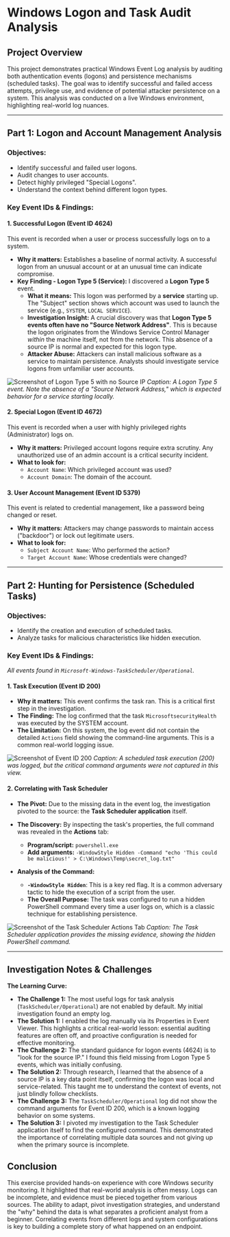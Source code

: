 # Windows Logon and Task Audit Analysis

## Project Overview
This project demonstrates practical Windows Event Log analysis by auditing both authentication events (logons) and persistence mechanisms (scheduled tasks). The goal was to identify successful and failed access attempts, privilege use, and evidence of potential attacker persistence on a system. This analysis was conducted on a live Windows environment, highlighting real-world log nuances.

---

## Part 1: Logon and Account Management Analysis

### Objectives:
- Identify successful and failed user logons.
- Audit changes to user accounts.
- Detect highly privileged "Special Logons".
- Understand the context behind different logon types.

### Key Event IDs & Findings:

#### 1. Successful Logon (Event ID 4624)
This event is recorded when a user or process successfully logs on to a system.
- **Why it matters:** Establishes a baseline of normal activity. A successful logon from an unusual account or at an unusual time can indicate compromise.
- **Key Finding - Logon Type 5 (Service):** I discovered a **Logon Type 5** event.
  - **What it means:** This logon was performed by a **service** starting up. The "Subject" section shows which account was used to launch the service (e.g., `SYSTEM`, `LOCAL SERVICE`).
  - **Investigation Insight:** A crucial discovery was that **Logon Type 5 events often have no "Source Network Address"**. This is because the logon originates from the Windows Service Control Manager *within* the machine itself, not from the network. This absence of a source IP is normal and expected for this logon type.
  - **Attacker Abuse:** Attackers can install malicious software as a service to maintain persistence. Analysts should investigate service logons from unfamiliar user accounts.

![Screenshot of Logon Type 5 with no Source IP](https://github.com/Major241/cyber-portfolio/blob/main/images/logon_type_5_no_ip.png?raw=true)
*Caption: A Logon Type 5 event. Note the absence of a "Source Network Address," which is expected behavior for a service starting locally.*

#### 2. Special Logon (Event ID 4672)
This event is recorded when a user with highly privileged rights (Administrator) logs on.
- **Why it matters:** Privileged account logons require extra scrutiny. Any unauthorized use of an admin account is a critical security incident.
- **What to look for:**
  - `Account Name`: Which privileged account was used?
  - `Account Domain`: The domain of the account.

#### 3. User Account Management (Event ID 5379)
This event is related to credential management, like a password being changed or reset.
- **Why it matters:** Attackers may change passwords to maintain access ("backdoor") or lock out legitimate users.
- **What to look for:**
  - `Subject Account Name`: Who performed the action?
  - `Target Account Name`: Whose credentials were changed?

---

## Part 2: Hunting for Persistence (Scheduled Tasks)

### Objectives:
- Identify the creation and execution of scheduled tasks.
- Analyze tasks for malicious characteristics like hidden execution.

### Key Event IDs & Findings:
*All events found in `Microsoft-Windows-TaskScheduler/Operational`.*

#### 1. Task Execution (Event ID 200)
- **Why it matters:** This event confirms the task ran. This is a critical first step in the investigation.
- **The Finding:** The log confirmed that the task `MicrosoftsecurityHealth` was executed by the SYSTEM account.
- **The Limitation:** On this system, the log event did not contain the detailed `Actions` field showing the command-line arguments. This is a common real-world logging issue.

![Screenshot of Event ID 200](https://github.com/Major241/cyber-portfolio/blob/main/images/event_id_200_execution.png?raw=true)
*Caption: A scheduled task execution (200) was logged, but the critical command arguments were not captured in this view.*

#### 2. Correlating with Task Scheduler
- **The Pivot:** Due to the missing data in the event log, the investigation pivoted to the source: the **Task Scheduler application** itself.
- **The Discovery:** By inspecting the task's properties, the full command was revealed in the **Actions** tab:
  - **Program/script:** `powershell.exe`
  - **Add arguments:** `-WindowStyle Hidden -Command "echo 'This could be malicious!' > C:\Windows\Temp\secret_log.txt"`

- **Analysis of the Command:**
  - **`-WindowStyle Hidden`**: This is a key red flag. It is a common adversary tactic to hide the execution of a script from the user.
  - **The Overall Purpose:** The task was configured to run a hidden PowerShell command every time a user logs on, which is a classic technique for establishing persistence.

![Screenshot of the Task Scheduler Actions Tab](https://github.com/Major241/cyber-portfolio/blob/main/task_scheduler_action_lab.png.png?raw=true) 
*Caption: The Task Scheduler application provides the missing evidence, showing the hidden PowerShell command.*

---

## Investigation Notes & Challenges

**The Learning Curve:**
- **The Challenge 1:** The most useful logs for task analysis (`TaskScheduler/Operational`) are not enabled by default. My initial investigation found an empty log.
- **The Solution 1:** I enabled the log manually via its Properties in Event Viewer. This highlights a critical real-world lesson: essential auditing features are often off, and proactive configuration is needed for effective monitoring.
- **The Challenge 2:** The standard guidance for logon events (4624) is to "look for the source IP." I found this field missing from Logon Type 5 events, which was initially confusing.
- **The Solution 2:** Through research, I learned that the absence of a source IP is a key data point itself, confirming the logon was local and service-related. This taught me to understand the context of events, not just blindly follow checklists.
- **The Challenge 3:** The `TaskScheduler/Operational` log did not show the command arguments for Event ID 200, which is a known logging behavior on some systems.
- **The Solution 3:** I pivoted my investigation to the Task Scheduler application itself to find the configured command. This demonstrated the importance of correlating multiple data sources and not giving up when the primary source is incomplete.

## Conclusion
This exercise provided hands-on experience with core Windows security monitoring. It highlighted that real-world analysis is often messy. Logs can be incomplete, and evidence must be pieced together from various sources. The ability to adapt, pivot investigation strategies, and understand the "why" behind the data is what separates a proficient analyst from a beginner. Correlating events from different logs and system configurations is key to building a complete story of what happened on an endpoint.
